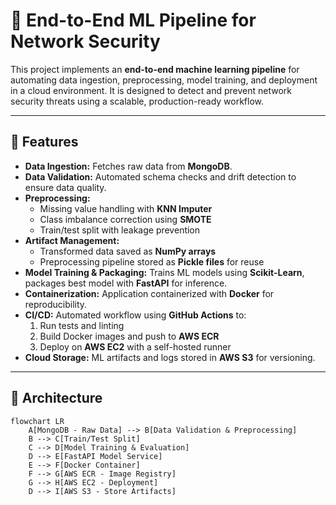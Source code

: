 # 🚀 End-to-End ML Pipeline for Network Security  

This project implements an **end-to-end machine learning pipeline** for automating data ingestion, preprocessing, model training, and deployment in a cloud environment. It is designed to detect and prevent network security threats using a scalable, production-ready workflow.  

---

## 🔹 Features  
- **Data Ingestion:** Fetches raw data from **MongoDB**.  
- **Data Validation:** Automated schema checks and drift detection to ensure data quality.  
- **Preprocessing:**  
  - Missing value handling with **KNN Imputer**  
  - Class imbalance correction using **SMOTE**  
  - Train/test split with leakage prevention  
- **Artifact Management:**  
  - Transformed data saved as **NumPy arrays**  
  - Preprocessing pipeline stored as **Pickle files** for reuse  
- **Model Training & Packaging:** Trains ML models using **Scikit-Learn**, packages best model with **FastAPI** for inference.  
- **Containerization:** Application containerized with **Docker** for reproducibility.  
- **CI/CD:** Automated workflow using **GitHub Actions** to:  
  1. Run tests and linting  
  2. Build Docker images and push to **AWS ECR**  
  3. Deploy on **AWS EC2** with a self-hosted runner  
- **Cloud Storage:** ML artifacts and logs stored in **AWS S3** for versioning.  

---

## 🔹 Architecture  

```mermaid
flowchart LR
    A[MongoDB - Raw Data] --> B[Data Validation & Preprocessing]
    B --> C[Train/Test Split]
    C --> D[Model Training & Evaluation]
    D --> E[FastAPI Model Service]
    E --> F[Docker Container]
    F --> G[AWS ECR - Image Registry]
    G --> H[AWS EC2 - Deployment]
    D --> I[AWS S3 - Store Artifacts]
